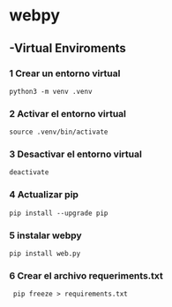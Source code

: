 # webpy
## -Virtual Enviroments
### 1 Crear un entorno virtual 
````shell
python3 -m venv .venv
````
### 2 Activar el entorno virtual
````shell
source .venv/bin/activate
````
### 3 Desactivar el entorno virtual
````shell
deactivate
````
### 4 Actualizar pip
````shell
pip install --upgrade pip
````
### 5 instalar webpy
````shell
pip install web.py
````
### 6 Crear el archivo requeriments.txt
````shell
 pip freeze > requirements.txt
````

